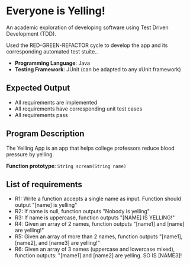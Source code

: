 # Everyone is Yelling!

An academic exploration of developing software using Test Driven Development (TDD). 

Used the RED-GREEN-REFACTOR cycle to develop the app and its corresponding automated test stuite..

* **Programming Language**: Java
* **Testing Framework**: JUnit (can be adapted to any xUnit framework)

## Expected Output

* All requirements are implemented
* All requirements have corresponding unit test cases
* All requirements pass

## Program Description

The Yelling App is an app that helps college professors reduce blood pressure by yelling.

**Function prototype**: `String scream(String name)`

## List of requirements

* R1: Write a function accepts a single name as input.  Function should output "[name] is yelling"
* R2: If name is null, function outputs "Nobody is yelling"
* R3: If name is uppercase, function outputs "[NAME] IS YELLING!"
* R4: Given an array of 2 names, function outputs "[name1] and [name] are yelling!"
* R5: Given an array of more than 2 names, function outputs "[name1], [name2], and [name3] are yelling!"
* R6: Given an array of 3 names (uppercase and lowercase mixed), function outputs: "[mame1] and [name2] are yelling. SO IS [NAME3]!




